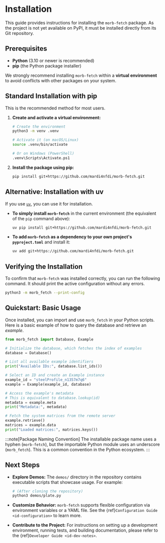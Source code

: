 # Installation

This guide provides instructions for installing the `morb-fetch` package. As the project is not yet available on PyPI, it must be installed directly from its Git repository.

## Prerequisites

- **Python** (3.10 or newer is recommended)
- **pip** (the Python package installer)

We strongly recommend installing `morb-fetch` within a **virtual environment** to avoid conflicts with other packages on your system.

## Standard Installation with pip

This is the recommended method for most users.

1.  **Create and activate a virtual environment:**
    ```bash
    # Create the environment
    python3 -m venv .venv

    # Activate it (on macOS/Linux)
    source .venv/bin/activate

    # Or on Windows (PowerShell)
    .venv\Scripts\Activate.ps1
    ```

2.  **Install the package using pip:**
    ```bash
    pip install git+https://github.com/mardi4nfdi/morb-fetch.git
    ```

## Alternative: Installation with uv

If you use [`uv`](https://astral.sh/uv), you can use it for installation.

-   **To simply install `morb-fetch`** in the current environment (the equivalent of the `pip` command above):
    ```bash
    uv pip install git+https://github.com/mardi4nfdi/morb-fetch.git
    ```

-   **To add `morb-fetch` as a dependency to your own project's `pyproject.toml`** and install it:
    ```bash
    uv add git+https://github.com/mardi4nfdi/morb-fetch.git
    ```

## Verifying the Installation

To confirm that `morb-fetch` was installed correctly, you can run the following command. It should print the active configuration without any errors.

```bash
python3 -m morb_fetch --print-config
```

## Quickstart: Basic Usage

Once installed, you can import and use `morb_fetch` in your Python scripts. Here is a basic example of how to query the database and retrieve an *example*.

```python
from morb_fetch import Database, Example

# Initialize the database, which fetches the index of examples
database = Database()

# List all available example identifiers
print("Available IDs:", database.list_ids())

# Select an ID and create an Example instance
example_id = "steelProfile_n1357m7q6"
example = Example(example_id, database)

# Access the example's metadata
# This is equivalent to database.lookup(id)
metadata = example.meta
print("Metadata:", metadata)

# Fetch the system matrices from the remote server
example.retrieve()
matrices = example.data
print("Loaded matrices:", matrices.keys())
```

:::note[Package Naming Convention]
The installable package name uses a hyphen (`morb-fetch`), but the importable Python module uses an underscore (`morb_fetch`).
This is a common convention in the Python ecosystem.
:::

## Next Steps

-   **Explore Demos:** The `demos/` directory in the repository contains executable scripts that showcase usage. For example:
    ```bash
    # (After cloning the repository)
    python3 demos/plate.py
    ```

-   **Customize Behavior:** `morb-fetch` supports flexible configuration via environment variables or a YAML file. See the {ref}`Configuration Guide <id-configuration>` to learn more.

-   **Contribute to the Project:** For instructions on setting up a development environment, running tests, and building documentation, please refer to the {ref}`Developer Guide <id-dev-notes>`.
